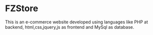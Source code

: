 # FZStore
This is an e-commerce website developed using languages like PHP at backend, html,css,jquery,js as frontend and MySql as database.
